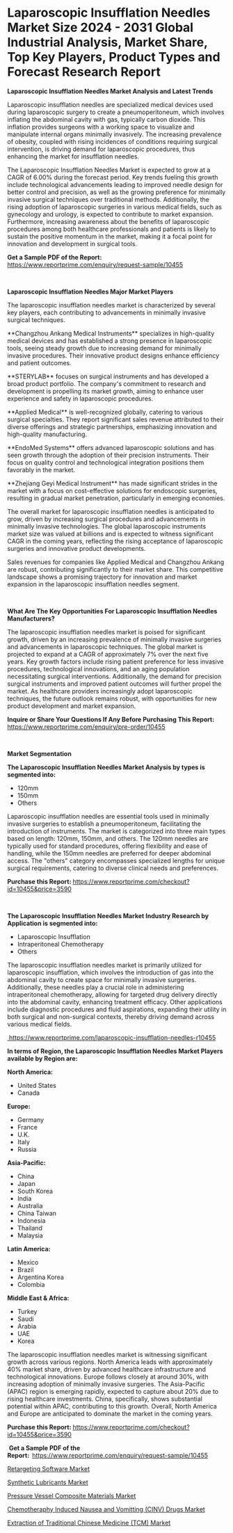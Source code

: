 <p><h1>Laparoscopic Insufflation Needles Market Size 2024 - 2031 Global Industrial Analysis, Market Share, Top Key Players, Product Types and Forecast Research Report</h1></p><p><strong>Laparoscopic Insufflation Needles Market Analysis and Latest Trends</strong></p>
<p><p>Laparoscopic insufflation needles are specialized medical devices used during laparoscopic surgery to create a pneumoperitoneum, which involves inflating the abdominal cavity with gas, typically carbon dioxide. This inflation provides surgeons with a working space to visualize and manipulate internal organs minimally invasively. The increasing prevalence of obesity, coupled with rising incidences of conditions requiring surgical intervention, is driving demand for laparoscopic procedures, thus enhancing the market for insufflation needles.</p><p>The Laparoscopic Insufflation Needles Market is expected to grow at a CAGR of 6.00% during the forecast period. Key trends fueling this growth include technological advancements leading to improved needle design for better control and precision, as well as the growing preference for minimally invasive surgical techniques over traditional methods. Additionally, the rising adoption of laparoscopic surgeries in various medical fields, such as gynecology and urology, is expected to contribute to market expansion. Furthermore, increasing awareness about the benefits of laparoscopic procedures among both healthcare professionals and patients is likely to sustain the positive momentum in the market, making it a focal point for innovation and development in surgical tools.</p></p>
<p><strong>Get a Sample PDF of the Report:&nbsp;</strong> <a href="https://www.reportprime.com/enquiry/request-sample/10455?utm_campaign=1169&utm_medium=2&utm_source=Github&utm_content=ia&utm_term=28112024&utm_id=laparoscopic-insufflation-needles">https://www.reportprime.com/enquiry/request-sample/10455</a></p>
<p>&nbsp;</p>
<p><strong>Laparoscopic Insufflation Needles Major Market Players</strong></p>
<p><p>The laparoscopic insufflation needles market is characterized by several key players, each contributing to advancements in minimally invasive surgical techniques. </p><p>**Changzhou Ankang Medical Instruments** specializes in high-quality medical devices and has established a strong presence in laparoscopic tools, seeing steady growth due to increasing demand for minimally invasive procedures. Their innovative product designs enhance efficiency and patient outcomes.</p><p>**STERYLAB** focuses on surgical instruments and has developed a broad product portfolio. The company's commitment to research and development is propelling its market growth, aiming to enhance user experience and safety in laparoscopic procedures. </p><p>**Applied Medical** is well-recognized globally, catering to various surgical specialties. They report significant sales revenue attributed to their diverse offerings and strategic partnerships, emphasizing innovation and high-quality manufacturing.</p><p>**EndoMed Systems** offers advanced laparoscopic solutions and has seen growth through the adoption of their precision instruments. Their focus on quality control and technological integration positions them favorably in the market.</p><p>**Zhejiang Geyi Medical Instrument** has made significant strides in the market with a focus on cost-effective solutions for endoscopic surgeries, resulting in gradual market penetration, particularly in emerging economies.</p><p>The overall market for laparoscopic insufflation needles is anticipated to grow, driven by increasing surgical procedures and advancements in minimally invasive technologies. The global laparoscopic instruments market size was valued at billions and is expected to witness significant CAGR in the coming years, reflecting the rising acceptance of laparoscopic surgeries and innovative product developments.</p><p>Sales revenues for companies like Applied Medical and Changzhou Ankang are robust, contributing significantly to their market share. This competitive landscape shows a promising trajectory for innovation and market expansion in the laparoscopic insufflation needles segment.</p></p>
<p>&nbsp;</p>
<p><strong>What Are The Key Opportunities For Laparoscopic Insufflation Needles Manufacturers?</strong></p>
<p><p>The laparoscopic insufflation needles market is poised for significant growth, driven by an increasing prevalence of minimally invasive surgeries and advancements in laparoscopic techniques. The global market is projected to expand at a CAGR of approximately 7% over the next five years. Key growth factors include rising patient preference for less invasive procedures, technological innovations, and an aging population necessitating surgical interventions. Additionally, the demand for precision surgical instruments and improved patient outcomes will further propel the market. As healthcare providers increasingly adopt laparoscopic techniques, the future outlook remains robust, with opportunities for new product development and market expansion.</p></p>
<p><strong>Inquire or Share Your Questions If Any Before Purchasing This Report:</strong> <a href="https://www.reportprime.com/enquiry/pre-order/10455?utm_campaign=1169&utm_medium=2&utm_source=Github&utm_content=ia&utm_term=28112024&utm_id=laparoscopic-insufflation-needles">https://www.reportprime.com/enquiry/pre-order/10455</a></p>
<p>&nbsp;</p>
<p><strong>Market Segmentation</strong></p>
<p><strong>The Laparoscopic Insufflation Needles Market Analysis by types is segmented into:</strong></p>
<p><ul><li>120mm</li><li>150mm</li><li>Others</li></ul></p>
<p><p>Laparoscopic insufflation needles are essential tools used in minimally invasive surgeries to establish a pneumoperitoneum, facilitating the introduction of instruments. The market is categorized into three main types based on length: 120mm, 150mm, and others. The 120mm needles are typically used for standard procedures, offering flexibility and ease of handling, while the 150mm needles are preferred for deeper abdominal access. The "others" category encompasses specialized lengths for unique surgical requirements, catering to diverse clinical needs and preferences.</p></p>
<p><strong>Purchase this Report:&nbsp;</strong><a href="https://www.reportprime.com/checkout?id=10455&price=3590&utm_campaign=1169&utm_medium=2&utm_source=Github&utm_content=ia&utm_term=28112024&utm_id=laparoscopic-insufflation-needles">https://www.reportprime.com/checkout?id=10455&price=3590</a></p>
<p>&nbsp;</p>
<p><strong>The Laparoscopic Insufflation Needles Market Industry Research by Application is segmented into:</strong></p>
<p><ul><li>Laparoscopic Insufflation</li><li>Intraperitoneal Chemotherapy</li><li>Others</li></ul></p>
<p><p>The laparoscopic insufflation needles market is primarily utilized for laparoscopic insufflation, which involves the introduction of gas into the abdominal cavity to create space for minimally invasive surgeries. Additionally, these needles play a crucial role in administering intraperitoneal chemotherapy, allowing for targeted drug delivery directly into the abdominal cavity, enhancing treatment efficacy. Other applications include diagnostic procedures and fluid aspirations, expanding their utility in both surgical and non-surgical contexts, thereby driving demand across various medical fields.</p></p>
<p><a href="https://www.reportprime.com/laparoscopic-insufflation-needles-r10455?utm_campaign=1169&utm_medium=2&utm_source=Github&utm_content=ia&utm_term=28112024&utm_id=laparoscopic-insufflation-needles">&nbsp;https://www.reportprime.com/laparoscopic-insufflation-needles-r10455</a></p>
<p><strong>In terms of Region, the Laparoscopic Insufflation Needles Market Players available by Region are:</strong></p>
<p>
    <p> <strong> North America: </strong>
        <ul>
            <li>United States</li>
            <li>Canada</li>
        </ul>
        </p> 
    <p> <strong> Europe: </strong>
        <ul>
            <li>Germany</li>
            <li>France</li>
            <li>U.K.</li>
            <li>Italy</li>
            <li>Russia</li>
        </ul>
        </p> 
    <p> <strong> Asia-Pacific: </strong>
        <ul>
            <li>China</li>
            <li>Japan</li>
            <li>South Korea</li>
            <li>India</li>
            <li>Australia</li>
            <li>China Taiwan</li>
            <li>Indonesia</li>
            <li>Thailand</li>
            <li>Malaysia</li>
        </ul>
        </p> 
    <p> <strong> Latin America: </strong>
        <ul>
            <li>Mexico</li>
            <li>Brazil</li>
            <li>Argentina Korea</li>
            <li>Colombia</li>
        </ul>
        </p> 
    <p> <strong> Middle East & Africa: </strong>
        <ul>
            <li>Turkey</li>
            <li>Saudi</li>
            <li>Arabia</li>
            <li>UAE</li>
            <li>Korea</li>
        </ul>
    </p>
    </p>
<p><p>The laparoscopic insufflation needles market is witnessing significant growth across various regions. North America leads with approximately 40% market share, driven by advanced healthcare infrastructure and technological innovations. Europe follows closely at around 30%, with increasing adoption of minimally invasive surgeries. The Asia-Pacific (APAC) region is emerging rapidly, expected to capture about 20% due to rising healthcare investments. China, specifically, shows substantial potential within APAC, contributing to this growth. Overall, North America and Europe are anticipated to dominate the market in the coming years.</p></p>
<p><strong>Purchase this Report: </strong><a href="https://www.reportprime.com/checkout?id=10455&price=3590&utm_campaign=1169&utm_medium=2&utm_source=Github&utm_content=ia&utm_term=28112024&utm_id=laparoscopic-insufflation-needles">https://www.reportprime.com/checkout?id=10455&price=3590</a></p>
<p>&nbsp;<strong>Get a Sample PDF of the Report:&nbsp;&nbsp;</strong><a href="https://www.reportprime.com/enquiry/request-sample/10455?utm_campaign=1169&utm_medium=2&utm_source=Github&utm_content=ia&utm_term=28112024&utm_id=laparoscopic-insufflation-needles">https://www.reportprime.com/enquiry/request-sample/10455</a></p>
<p><strong></strong></p>
<p><p><a href="https://www.linkedin.com/pulse/global-retargeting-software-market-scope-its-rapid-growth-in141-hqunc?utm_campaign=1169&utm_medium=2&utm_source=Github&utm_content=ia&utm_term=28112024&utm_id=laparoscopic-insufflation-needles">Retargeting Software Market</a></p><p><a href="https://www.linkedin.com/pulse/synthetic-lubricants-market-revolution-2024-2031-trends-gytre?utm_campaign=1169&utm_medium=2&utm_source=Github&utm_content=ia&utm_term=28112024&utm_id=laparoscopic-insufflation-needles">Synthetic Lubricants Market</a></p><p><a href="https://www.linkedin.com/pulse/pressure-vessel-composite-materials-market-opportunities-njpje?utm_campaign=1169&utm_medium=2&utm_source=Github&utm_content=ia&utm_term=28112024&utm_id=laparoscopic-insufflation-needles">Pressure Vessel Composite Materials Market</a></p><p><a href="https://issuu.com/reportprime-2/docs/chemotheraphy-induced-nausea-and-vo_5cb73d58b51b53?utm_campaign=1169&utm_medium=2&utm_source=Github&utm_content=ia&utm_term=28112024&utm_id=laparoscopic-insufflation-needles">Chemotheraphy Induced Nausea and Vomitting (CINV) Drugs Market</a></p><p><a href="https://issuu.com/reportprime-2/docs/extraction-of-traditional-chinese-m_087de3f8ba1be5?utm_campaign=1169&utm_medium=2&utm_source=Github&utm_content=ia&utm_term=28112024&utm_id=laparoscopic-insufflation-needles">Extraction of Traditional Chinese Medicine (TCM) Market</a></p></p>